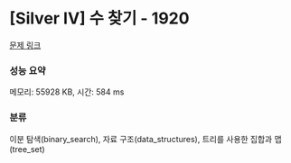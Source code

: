 # [Silver IV] 수 찾기 - 1920 

[문제 링크](https://www.acmicpc.net/problem/1920) 

### 성능 요약

메모리: 55928 KB, 시간: 584 ms

### 분류

이분 탐색(binary_search), 자료 구조(data_structures), 트리를 사용한 집합과 맵(tree_set)

